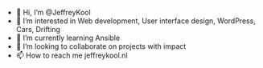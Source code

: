 - 👋 Hi, I’m @JeffreyKool
- 👀 I’m interested in Web development, User interface design, WordPress, Cars, Drifting
- 🌱 I’m currently learning Ansible
- 💞️ I’m looking to collaborate on projects with impact
- 📫 How to reach me jeffreykool.nl

<!---
JeffreyKool/JeffreyKool is a ✨ special ✨ repository because its `README.md` (this file) appears on your GitHub profile.
You can click the Preview link to take a look at your changes.
--->
